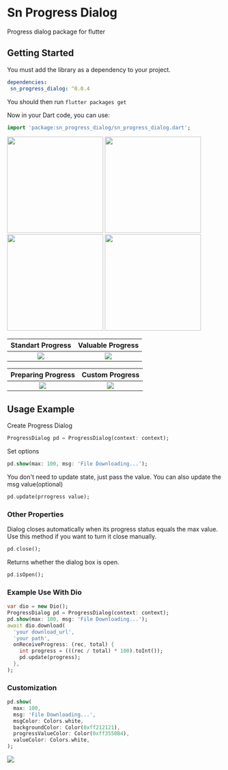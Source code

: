 # Sn Progress Dialog

Progress dialog package for flutter

## Getting Started

You must add the library as a dependency to your project.
```yaml
dependencies:
 sn_progress_dialog: ^0.0.4
```

You should then run `flutter packages get`

Now in your Dart code, you can use:

```dart
import 'package:sn_progress_dialog/sn_progress_dialog.dart';
```
<p float="left">
<img width="225"  src='https://github.com/emreesen27/Flutter-Progress-Dialog/blob/assets/normal.gif?raw=true'/>
<img width="225"  src='https://github.com/emreesen27/Flutter-Progress-Dialog/blob/assets/valuable.gif?raw=true'/>
<img width="225"  src='https://github.com/emreesen27/Flutter-Progress-Dialog/blob/assets/preparing.gif?raw=true'/>
<img width="225"  src='https://github.com/emreesen27/Flutter-Progress-Dialog/blob/assets/custom.gif?raw=true'/>
 </p>
 
 Standart Progress          |  Valuable Progress
:-------------------------:|:-------------------------:
![](https://github.com/emreesen27/Flutter-Progress-Dialog/blob/assets/normal.gif?raw=true) | ![](https://github.com/emreesen27/Flutter-Progress-Dialog/blob/assets/valuable.gif?raw=true)

 Preparing Progress          |  Custom Progress
:-------------------------:|:-------------------------:
![](https://github.com/emreesen27/Flutter-Progress-Dialog/blob/assets/preparing.gif?raw=true) | ![](https://github.com/emreesen27/Flutter-Progress-Dialog/blob/assets/custom.gif?raw=true)

## Usage Example

Create Progress Dialog

```dart
ProgressDialog pd = ProgressDialog(context: context);
```
Set options

```dart
pd.show(max: 100, msg: 'File Downloading...');
```

You don't need to update state, just pass the value.
You can also update the msg value(optional)
 
```dart
pd.update(prrogress value);
```

### Other Properties

Dialog closes automatically when its progress status equals the max value.
Use this method if you want to turn it close manually.

```dart
pd.close();
```
Returns whether the dialog box is open.

```dart
pd.isOpen();
```

### Example Use With Dio

```dart 
var dio = new Dio();
ProgressDialog pd = ProgressDialog(context: context);
pd.show(max: 100, msg: 'File Downloading...');
await dio.download(
  'your download_url',
  'your path',
  onReceiveProgress: (rec, total) {
    int progress = (((rec / total) * 100).toInt());
    pd.update(progress);
  },
);
```

### Customization

```dart
pd.show(
  max: 100,
  msg: 'File Downloading...',
  msgColor: Colors.white,
  backgroundColor: Color(0xff212121),
  progressValueColor: Color(0xff3550B4),
  valueColor: Colors.white,
);
```
<img src='https://github.com/emreesen27/Flutter-Progress-Dialog/blob/assets/egs.png?raw=true'/>
